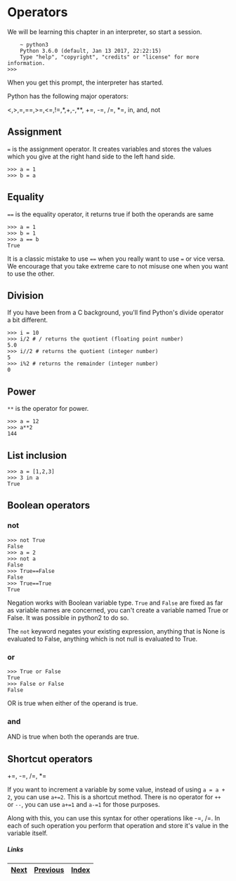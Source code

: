 # Operators

We will be learning this chapter in an interpreter, so start a session.

        ~ python3
        Python 3.6.0 (default, Jan 13 2017, 22:22:15)
        Type "help", "copyright", "credits" or "license" for more information.
	>>>

When you get this prompt, the interpreter has started.

Python has the following major operators:

<,>,=,==,>=,<=,!=,\*,+,-,\*\*, +=, -=, /=, \*=, in, and, not

## Assignment

`=` is the assignment operator. It creates variables and stores the values which you give at the right hand side to the left hand side.

	>>> a = 1
	>>> b = a

## Equality

`==` is the equality operator, it returns true if both the operands are same

	>>> a = 1
	>>> b = 1
	>>> a == b
	True

It is a classic mistake to use `==` when you really want to use `=` or vice versa. We encourage that you take extreme care to not misuse one when you want to use the other.

## Division

If you have been from a C background, you'll find Python's divide operator a bit different.

	>>> i = 10
	>>> i/2 # / returns the quotient (floating point number)
	5.0
	>>> i//2 # returns the quotient (integer number)
	5
	>>> i%2 # returns the remainder (integer number)
	0

## Power

`**` is the operator for power.
	
	>>> a = 12
	>>> a**2
	144

## List inclusion
	
	>>> a = [1,2,3]
	>>> 3 in a
	True

## Boolean operators

### not

	>>> not True
	False
	>>> a = 2
	>>> not a
	False
	>>> True==False
	False
	>>> True==True
	True

Negation works with Boolean variable type. `True` and `False` are fixed as far as variable names are concerned, you can't create a variable named True or False. It was possible in python2 to do so.

The `not` keyword negates your existing expression, anything that is None is evaluated to False, anything which is not null is evaluated to True.

### or

	>>> True or False
	True
	>>> False or False
	False

OR is true when either of the operand is true.

### and


AND is true when both the operands are true.

## Shortcut operators

+=, -=, /=, \*=

If you want to increment a variable by some value, instead of using `a = a + 2`, you can use `a+=2`. This is a shortcut method.
 There is no operator for `++` or `--`, you can use `a+=1` and `a-=1` for those purposes.

Along with this, you can use this syntax for other operations like -=, /=. In each of such operation you perform that operation and store it's value in the variable itself.

##### Links

|[Next](04-list-set-dict.md) | [Previous](03-01-understanding-variables.md) |  [Index](SUMMARY.md)
| ----| ----| ----| 